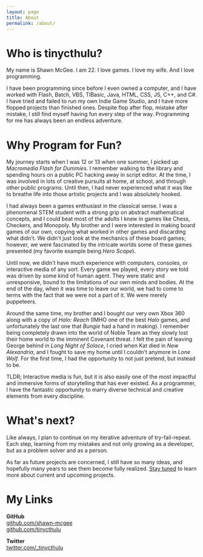 ```yaml
---
layout: page
title: About
permalink: /about/
---
```


# **Who is tinycthulu?**
My name is Shawn McGee. I am 22. I love games. I love my wife. And I love programming.

I have been programming since before I even owned a computer, and I have worked with Flash, Batch, VBS, TIBasic, Java, HTML, CSS, JS, C++, and C#. I have tried and failed to run my own Indie Game Studio, and I have more flopped projects than finished ones. Despite flop after flop, mistake after mistake, I still find myself having fun every step of the way. Programming for me has always been an endless adventure.

# **Why Program for Fun?**
 My journey starts when I was 12 or 13 when one summer, I picked up *Macromedia Flash for Dummies*. I remember walking to the library and spending hours on a public PC hacking away in script editor. At the time, I was involved in lots of creative pursuits at home, at school, and through other public programs. Until then, I had never experienced what it was like to breathe life into those artistic projects and I was absolutely hooked.

 I had always been a games enthusiast in the classical sense. I was a phenomenal STEM student with a strong grip on abstract mathematical concepts, and I could beat most of the adults I knew in games like Chess, Checkers, and Monopoly. My brother and I were interested in making board games of our own, copying what worked in other games and discarding what didn't. We didn't just look at the mechanics of these board games; however, we were fascinated by the intricate worlds some of these games presented (my favorite example being *Hero Scape*).

 Until now, we didn't have much experience with computers, consoles, or interactive media of any sort. Every game we played, every story we told was driven by some kind of human agent. They were static and unresponsive, bound to the limitations of our own minds and bodies. At the end of the day, when it was time to leave our world, we had to come to terms with the fact that we were not a part of it. We were merely puppeteers.

Around the same time, my brother and I bought our very own Xbox 360 along with a copy of *Halo: Reach* (IMHO one of the best *Halo* games, and unfortunately the last one that *Bungie* had a hand in making). I remember being completely drawn into the world of Noble Team as they slowly lost their home world to the imminent Covenant threat. I felt the pain of leaving George behind in *Long Night of Solace*, I cried when Kat died in *New Alexandria*, and I fought to save my home until I couldn't anymore in *Lone Wolf*. For the first time, I had the opportunity to not just pretend, but instead to be.

TLDR; Interactive media is fun, but it is also easily one of the most impactful and immersive forms of storytelling that has ever existed. As a programmer, I have the fantastic opportunity to marry diverse technical and creative elements from every discipline.

# **What's next?**
Like always, I plan to continue on my iterative adventure of try-fail-repeat. Each step, learning from my mistakes and not only growing as a developer, but as a problem solver and as a person.

As far as future projects are concerned, I still have so many ideas, and hopefully many years to see them become fully realized. [Stay tuned](http://tinycthulu.com) to learn more about current and upcoming projects.

# **My Links**
**GitHub**  
[github.com/shawn-mcgee](http://github.com/shawn-mcgee)  
[github.com/tinycthulu](http://github.com/tinycthulu)  

**Twitter**  
[twitter.com/_tinycthulu](http://twitter.com/_tinycthulu)